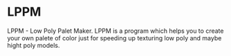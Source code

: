 # LPPM
LPPM - Low Poly Palet Maker. LPPM is a program which helps you to create your own palete of color just for speeding up texturing low poly and maybe hight poly models.
